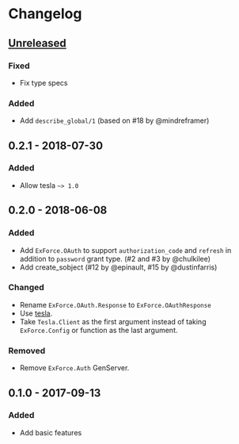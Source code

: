 # Changelog

## [Unreleased]

### Fixed

- Fix type specs

### Added

- Add `describe_global/1` (based on #18 by @mindreframer)

## 0.2.1 - 2018-07-30

### Added

- Allow tesla `~> 1.0`

## 0.2.0 - 2018-06-08

### Added

- Add `ExForce.OAuth` to support `authorization_code` and `refresh` in addition to `password` grant type. (#2 and #3 by @chulkilee)
- Add create_sobject (#12 by @epinault, #15 by @dustinfarris)

### Changed

- Rename `ExForce.OAuth.Response` to `ExForce.OAuthResponse`
- Use [tesla](https://hex.pm/packages/tesla).
- Take `Tesla.Client` as the first argument instead of taking `ExForce.Config` or function as the last argument.

### Removed

- Remove `ExForce.Auth` GenServer.

## 0.1.0 - 2017-09-13

### Added

- Add basic features

[Unreleased]: https://github.com/chulkilee/ex_force/compare/v0.2.1...HEAD
